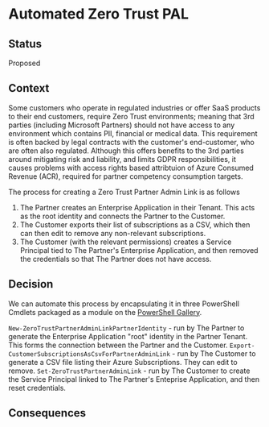 # Automated Zero Trust PAL

## Status

Proposed

## Context

Some customers who operate in regulated industries or offer SaaS products to their end customers, require Zero Trust environments; meaning that 3rd parties (including Microsoft Partners) should not have access to any environment which contains PII, financial or medical data. This requirement is often backed by legal contracts with the customer's end-customer, who are often also regulated. Although this offers benefits to the 3rd parties around mitigating risk and liability, and limits GDPR responsibilities, it causes problems with access rights based attribtuion of Azure Consumed Revenue (ACR), required for partner competency consumption targets.

The process for creating a Zero Trust Partner Admin Link is as follows

1) The Partner creates an Enterprise Application in their Tenant. This acts as the root identity and connects the Partner to the Customer.
2) The Customer exports their list of subscriptions as a CSV, which then can then edit to remove any non-relevant subscriptions.
3) The Customer (with the relevant permissions) creates a Service Principal tied to The Partner's Enterprise Application, and then removed the credentials so that The Partner does not have access. 

## Decision

We can automate this process by encapsulating it in three PowerShell Cmdlets packaged as a module on the [PowerShell Gallery](https://www.powershellgallery.com/).

`New-ZeroTrustPartnerAdminLinkPartnerIdentity` - run by The Partner to generate the Enterprise Application "root" identity in the Partner Tenant. This forms the connection between the Partner and the Customer. 
`Export-CustomerSubscriptionsAsCsvForPartnerAdminLink` - run by The Customer to generate a CSV file listing their Azure Subscriptions. They can edit to remove.
`Set-ZeroTrustPartnerAdminLink` - run by The Customer to create the Service Principal linked to The Partner's Enteprise Application, and then reset credentials.

## Consequences

